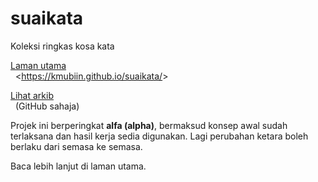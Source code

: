 # suaikata
Koleksi ringkas kosa kata

[Laman utama](docs/index.md)  
&nbsp; &lt;https://kmubiin.github.io/suaikata/&gt;

[Lihat arkib](arkib/index.md)  
&nbsp; (GitHub sahaja)

Projek ini berperingkat **alfa (alpha)**, bermaksud konsep
awal sudah terlaksana dan hasil kerja sedia digunakan. Lagi
perubahan ketara boleh berlaku dari semasa ke semasa.

Baca lebih lanjut di laman utama.
